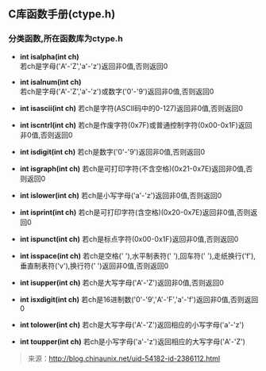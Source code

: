 ## C库函数手册(ctype.h)
### 分类函数,所在函数库为ctype.h

- **int isalpha(int ch)**  
若ch是字母('A'-'Z','a'-'z')返回非0值,否则返回0

- **int isalnum(int ch)**  
若ch是字母('A'-'Z','a'-'z')或数字('0'-'9')返回非0值,否则返回0

- **int isascii(int ch)**
若ch是字符(ASCII码中的0-127)返回非0值,否则返回0

- **int iscntrl(int ch)** 
若ch是作废字符(0x7F)或普通控制字符(0x00-0x1F)返回非0值,否则返回0

- **int isdigit(int ch)** 
若ch是数字('0'-'9')返回非0值,否则返回0

- **int isgraph(int ch)**
若ch是可打印字符(不含空格)(0x21-0x7E)返回非0值,否则返回0

- **int islower(int ch)** 
若ch是小写字母('a'-'z')返回非0值,否则返回0

- **int isprint(int ch)** 
若ch是可打印字符(含空格)(0x20-0x7E)返回非0值,否则返回0

- **int ispunct(int ch)**
若ch是标点字符(0x00-0x1F)返回非0值,否则返回0

- **int isspace(int ch)**
若ch是空格(' '),水平制表符('	'),回车符(' '),走纸换行('f'),垂直制表符('v'),换行符(' ')返回非0值,否则返回0

- **int isupper(int ch)**
若ch是大写字母('A'-'Z')返回非0值,否则返回0

- **int isxdigit(int ch)**
若ch是16进制数('0'-'9','A'-'F','a'-'f')返回非0值,否则返回0

- **int tolower(int ch)**
若ch是大写字母('A'-'Z')返回相应的小写字母('a'-'z')

- **int toupper(int ch)**
若ch是小写字母('a'-'z')返回相应的大写字母('A'-'Z')

> 来源：http://blog.chinaunix.net/uid-54182-id-2386112.html